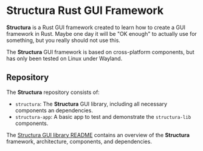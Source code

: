 # **Structura** Rust GUI Framework

**Structura** is a Rust GUI framework created to learn how to create a GUI framework in Rust. Maybe one day it will be "OK enough" to actually use for something, but you really should not use this.

The **Structura** GUI framework is based on cross-platform components, but has only been tested on Linux under Wayland.

## Repository

The **Structura** repository consists of:

- `structura`: The **Structura** GUI library, including all necessary components an dependencies.
- `structura-app`: A basic app to test and demonstrate the `structura-lib` components.

The [Structura GUI library README](https://github.com/NathanLaan/structura/tree/main/structura) contains an overview of the **Structura** framework, architecture, components, and dependencies.
